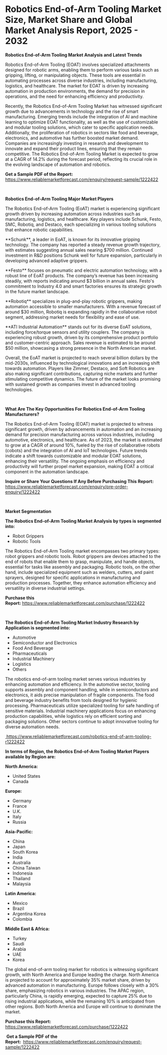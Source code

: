 <p><h1>Robotics End-of-Arm Tooling Market Size, Market Share and Global Market Analysis Report, 2025 - 2032</h1></p><p><strong>Robotics End-of-Arm Tooling Market Analysis and Latest Trends</strong></p>
<p><p>Robotics End-of-Arm Tooling (EOAT) involves specialized attachments designed for robotic arms, enabling them to perform various tasks such as gripping, lifting, or manipulating objects. These tools are essential in automating processes across diverse industries, including manufacturing, logistics, and healthcare. The market for EOAT is driven by increasing automation in production environments, the demand for precision in operations, and the need for enhancing efficiency and productivity.</p><p>Recently, the Robotics End-of-Arm Tooling Market has witnessed significant growth due to advancements in technology and the rise of smart manufacturing. Emerging trends include the integration of AI and machine learning to optimize EOAT functionality, as well as the use of customizable and modular tooling solutions, which cater to specific application needs. Additionally, the proliferation of robotics in sectors like food and beverage, electronics, and automotive has further boosted market demand. Companies are increasingly investing in research and development to innovate and expand their product lines, ensuring that they remain competitive. The Robotics End-of-Arm Tooling Market is expected to grow at a CAGR of 14.2% during the forecast period, reflecting its crucial role in the evolving landscape of automation and robotics.</p></p>
<p><strong>Get a Sample PDF of the Report:&nbsp;</strong> <a href="https://www.reliablemarketforecast.com/enquiry/request-sample/1222422?utm_campaign=3126&utm_medium=2&utm_source=Github&utm_content=ia&utm_term=12042025&utm_id=robotics-end-of-arm-tooling">https://www.reliablemarketforecast.com/enquiry/request-sample/1222422</a></p>
<p>&nbsp;</p>
<p><strong>Robotics End-of-Arm Tooling Major Market Players</strong></p>
<p><p>The Robotics End-of-Arm Tooling (EoAT) market is experiencing significant growth driven by increasing automation across industries such as manufacturing, logistics, and healthcare. Key players include Schunk, Festo, SMC, Robotiq, and Destaco, each specializing in various tooling solutions that enhance robotic capabilities.</p><p>**Schunk**, a leader in EoAT, is known for its innovative gripping technology. The company has reported a steady revenue growth trajectory, with estimates suggesting annual sales nearing $700 million. Continued investment in R&D positions Schunk well for future expansion, particularly in developing advanced adaptive grippers.</p><p>**Festo** focuses on pneumatic and electric automation technology, with a robust line of EoAT products. The company’s revenue has been increasing steadily, with reports indicating around $3 billion in annual sales. Festo's commitment to Industry 4.0 and smart factories ensures its strategic growth in the future market landscape.</p><p>**Robotiq** specializes in plug-and-play robotic grippers, making automation accessible to smaller manufacturers. With a revenue forecast of around $30 million, Robotiq is expanding rapidly in the collaborative robot segment, addressing market needs for flexibility and ease of use.</p><p>**ATI Industrial Automation** stands out for its diverse EoAT solutions, including force/torque sensors and utility couplers. The company is experiencing robust growth, driven by its comprehensive product portfolio and customer-centric approach. Sales revenue is estimated to be around $50 million, showcasing a strong presence in the North American market.</p><p>Overall, the EoAT market is projected to reach several billion dollars by the mid-2030s, influenced by technological innovations and an increasing shift towards automation. Players like Zimmer, Destaco, and Soft Robotics are also making significant contributions, capturing niche markets and further stimulating competitive dynamics. The future of the market looks promising with sustained growth as companies invest in advanced tooling technologies.</p></p>
<p>&nbsp;</p>
<p><strong>What Are The Key Opportunities For Robotics End-of-Arm Tooling Manufacturers?</strong></p>
<p><p>The Robotics End-of-Arm Tooling (EOAT) market is projected to witness significant growth, driven by advancements in automation and an increasing demand for precision manufacturing across various industries, including automotive, electronics, and healthcare. As of 2023, the market is estimated to grow at a CAGR of around 10%, fueled by the rise of collaborative robots (cobots) and the integration of AI and IoT technologies. Future trends indicate a shift towards customizable and modular EOAT solutions, enhancing their versatility. The ongoing emphasis on efficiency and productivity will further propel market expansion, making EOAT a critical component in the automation landscape.</p></p>
<p><strong>Inquire or Share Your Questions If Any Before Purchasing This Report:</strong> <a href="https://www.reliablemarketforecast.com/enquiry/pre-order-enquiry/1222422?utm_campaign=3126&utm_medium=2&utm_source=Github&utm_content=ia&utm_term=12042025&utm_id=robotics-end-of-arm-tooling">https://www.reliablemarketforecast.com/enquiry/pre-order-enquiry/1222422</a></p>
<p>&nbsp;</p>
<p><strong>Market Segmentation</strong></p>
<p><strong>The Robotics End-of-Arm Tooling Market Analysis by types is segmented into:</strong></p>
<p><ul><li>Robot Grippers</li><li>Robotic Tools</li></ul></p>
<p><p>The Robotics End-of-Arm Tooling market encompasses two primary types: robot grippers and robotic tools. Robot grippers are devices attached to the end of robots that enable them to grasp, manipulate, and handle objects, essential for tasks like assembly and packaging. Robotic tools, on the other hand, include specialized equipment such as welders, cutters, and paint sprayers, designed for specific applications in manufacturing and production processes. Together, they enhance automation efficiency and versatility in diverse industrial settings.</p></p>
<p><strong>Purchase this Report:&nbsp;</strong><a href="https://www.reliablemarketforecast.com/purchase/1222422?utm_campaign=3126&utm_medium=2&utm_source=Github&utm_content=ia&utm_term=12042025&utm_id=robotics-end-of-arm-tooling">https://www.reliablemarketforecast.com/purchase/1222422</a></p>
<p>&nbsp;</p>
<p><strong>The Robotics End-of-Arm Tooling Market Industry Research by Application is segmented into:</strong></p>
<p><ul><li>Automotive</li><li>Semiconductor and Electronics</li><li>Food And Beverage</li><li>Pharmaceuticals</li><li>Industrial Machinery</li><li>Logistics</li><li>Others</li></ul></p>
<p><p>The robotics end-of-arm tooling market serves various industries by enhancing automation and efficiency. In the automotive sector, tooling supports assembly and component handling, while in semiconductors and electronics, it aids precise manipulation of fragile components. The food and beverage industry benefits from tools designed for hygienic processing. Pharmaceuticals utilize specialized tooling for safe handling of sensitive materials. Industrial machinery applications focus on enhancing production capabilities, while logistics rely on efficient sorting and packaging solutions. Other sectors continue to adopt innovative tooling for diverse automation needs.</p></p>
<p><a href="https://www.reliablemarketforecast.com/robotics-end-of-arm-tooling-r1222422?utm_campaign=3126&utm_medium=2&utm_source=Github&utm_content=ia&utm_term=12042025&utm_id=robotics-end-of-arm-tooling">&nbsp;https://www.reliablemarketforecast.com/robotics-end-of-arm-tooling-r1222422</a></p>
<p><strong>In terms of Region, the Robotics End-of-Arm Tooling Market Players available by Region are:</strong></p>
<p>
    <p> <strong> North America: </strong>
        <ul>
            <li>United States</li>
            <li>Canada</li>
        </ul>
        </p> 
    <p> <strong> Europe: </strong>
        <ul>
            <li>Germany</li>
            <li>France</li>
            <li>U.K.</li>
            <li>Italy</li>
            <li>Russia</li>
        </ul>
        </p> 
    <p> <strong> Asia-Pacific: </strong>
        <ul>
            <li>China</li>
            <li>Japan</li>
            <li>South Korea</li>
            <li>India</li>
            <li>Australia</li>
            <li>China Taiwan</li>
            <li>Indonesia</li>
            <li>Thailand</li>
            <li>Malaysia</li>
        </ul>
        </p> 
    <p> <strong> Latin America: </strong>
        <ul>
            <li>Mexico</li>
            <li>Brazil</li>
            <li>Argentina Korea</li>
            <li>Colombia</li>
        </ul>
        </p> 
    <p> <strong> Middle East & Africa: </strong>
        <ul>
            <li>Turkey</li>
            <li>Saudi</li>
            <li>Arabia</li>
            <li>UAE</li>
            <li>Korea</li>
        </ul>
    </p>
    </p>
<p><p>The global end-of-arm tooling market for robotics is witnessing significant growth, with North America and Europe leading the charge. North America is projected to account for approximately 35% market share, driven by advanced automation in manufacturing. Europe follows closely with a 30% share, emphasizing robotics in various industries. The APAC region, particularly China, is rapidly emerging, expected to capture 25% due to rising industrial applications, while the remaining 10% is anticipated from other regions. Both North America and Europe will continue to dominate the market.</p></p>
<p><strong>Purchase this Report: </strong><a href="https://www.reliablemarketforecast.com/purchase/1222422?utm_campaign=3126&utm_medium=2&utm_source=Github&utm_content=ia&utm_term=12042025&utm_id=robotics-end-of-arm-tooling">https://www.reliablemarketforecast.com/purchase/1222422</a></p>
<p>&nbsp;<strong>Get a Sample PDF of the Report:&nbsp;&nbsp;</strong><a href="https://www.reliablemarketforecast.com/enquiry/request-sample/1222422?utm_campaign=3126&utm_medium=2&utm_source=Github&utm_content=ia&utm_term=12042025&utm_id=robotics-end-of-arm-tooling">https://www.reliablemarketforecast.com/enquiry/request-sample/1222422</a></p>
<p><strong></strong></p>
<p><p></p><p></p><p></p></p>